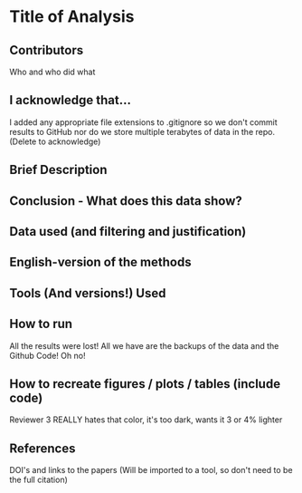 # Title of Analysis

## Contributors
Who and who did what

## I acknowledge that...
I added any appropriate file extensions to .gitignore so we don't commit results to GitHub nor do we store multiple terabytes of data in the repo.
(Delete to acknowledge)

## Brief Description

## Conclusion - What does this data show?

## Data used (and filtering and justification)

## English-version of the methods

## Tools (And versions!) Used

## How to run
All the results were lost! All we have are the backups of the data and the Github Code! Oh no!

## How to recreate figures / plots / tables (include code)
Reviewer 3 REALLY hates that color, it's too dark, wants it 3 or 4% lighter

## References
DOI's and links to the papers (Will be imported to a tool, so don't need to be the full citation)

